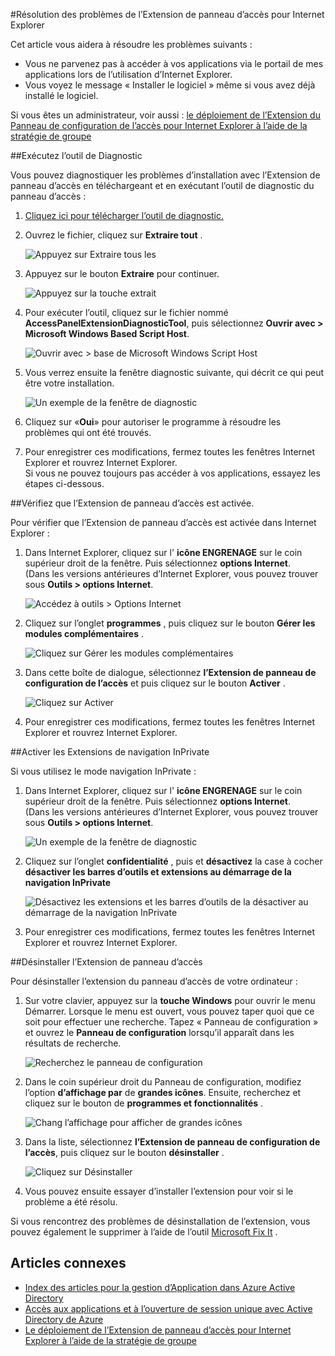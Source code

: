 <properties
    pageTitle="Résolution des problèmes de l’Extension de panneau d’accès pour Internet Explorer | Microsoft Azure"
    description="Comment utiliser Stratégie de groupe pour déployer le module complémentaire d’Internet Explorer pour le portail de mes applications."
    services="active-directory"
    documentationCenter=""
    authors="MarkusVi"
    manager="femila"
    editor=""/>

<tags
    ms.service="active-directory"
    ms.devlang="na"
    ms.topic="article"
    ms.tgt_pltfrm="na"
    ms.workload="identity"
    ms.date="08/16/2016"
    ms.author="markvi"/>

#<a name="troubleshooting-the-access-panel-extension-for-internet-explorer"></a>Résolution des problèmes de l’Extension de panneau d’accès pour Internet Explorer

Cet article vous aidera à résoudre les problèmes suivants :

- Vous ne parvenez pas à accéder à vos applications via le portail de mes applications lors de l’utilisation d’Internet Explorer.
- Vous voyez le message « Installer le logiciel » même si vous avez déjà installé le logiciel.

Si vous êtes un administrateur, voir aussi : [le déploiement de l’Extension du Panneau de configuration de l’accès pour Internet Explorer à l’aide de la stratégie de groupe](active-directory-saas-ie-group-policy.md)

##<a name="run-the-diagnostic-tool"></a>Exécutez l’outil de Diagnostic

Vous pouvez diagnostiquer les problèmes d’installation avec l’Extension de panneau d’accès en téléchargeant et en exécutant l’outil de diagnostic du panneau d’accès :

1. [Cliquez ici pour télécharger l’outil de diagnostic.](https://account.activedirectory.windowsazure.com/applications/AccessPanelExtensionDiagnosticTool/AccessPanelExtensionDiagnosticTool.zip)

2. Ouvrez le fichier, cliquez sur **Extraire tout** .

    ![Appuyez sur Extraire tous les](./media/active-directory-saas-ie-troubleshooting/extract1.png)

3. Appuyez sur le bouton **Extraire** pour continuer.

    ![Appuyez sur la touche extrait](./media/active-directory-saas-ie-troubleshooting/extract2.png)

4. Pour exécuter l’outil, cliquez sur le fichier nommé **AccessPanelExtensionDiagnosticTool**, puis sélectionnez **Ouvrir avec > Microsoft Windows Based Script Host**.

    ![Ouvrir avec > base de Microsoft Windows Script Host](./media/active-directory-saas-ie-troubleshooting/open_tool.png)

5. Vous verrez ensuite la fenêtre diagnostic suivante, qui décrit ce qui peut être votre installation.

    ![Un exemple de la fenêtre de diagnostic](./media/active-directory-saas-ie-troubleshooting/tool_preview.png)

6. Cliquez sur «**Oui**» pour autoriser le programme à résoudre les problèmes qui ont été trouvés.

7. Pour enregistrer ces modifications, fermez toutes les fenêtres Internet Explorer et rouvrez Internet Explorer.<br />Si vous ne pouvez toujours pas accéder à vos applications, essayez les étapes ci-dessous.

##<a name="check-that-the-access-panel-extension-is-enabled"></a>Vérifiez que l’Extension de panneau d’accès est activée.

Pour vérifier que l’Extension de panneau d’accès est activée dans Internet Explorer :

1. Dans Internet Explorer, cliquez sur l' **icône ENGRENAGE** sur le coin supérieur droit de la fenêtre. Puis sélectionnez **options Internet**.<br />(Dans les versions antérieures d’Internet Explorer, vous pouvez trouver sous **Outils > options Internet**.

    ![Accédez à outils > Options Internet](./media/active-directory-saas-ie-troubleshooting/internetoptions.png)

2. Cliquez sur l’onglet **programmes** , puis cliquez sur le bouton **Gérer les modules complémentaires** .

    ![Cliquez sur Gérer les modules complémentaires](./media/active-directory-saas-ie-troubleshooting/internetoptions_programs.png)

3. Dans cette boîte de dialogue, sélectionnez **l’Extension de panneau de configuration de l’accès** et puis cliquez sur le bouton **Activer** .

    ![Cliquez sur Activer](./media/active-directory-saas-ie-troubleshooting/enableaddon.png)

4. Pour enregistrer ces modifications, fermez toutes les fenêtres Internet Explorer et rouvrez Internet Explorer.

##<a name="enable-extensions-for-inprivate-browsing"></a>Activer les Extensions de navigation InPrivate

Si vous utilisez le mode navigation InPrivate :

1. Dans Internet Explorer, cliquez sur l' **icône ENGRENAGE** sur le coin supérieur droit de la fenêtre. Puis sélectionnez **options Internet**.<br />(Dans les versions antérieures d’Internet Explorer, vous pouvez trouver sous **Outils > options Internet**.

    ![Un exemple de la fenêtre de diagnostic](./media/active-directory-saas-ie-troubleshooting/inprivateoptions.png)

2. Cliquez sur l’onglet **confidentialité** , puis et **désactivez** la case à cocher **désactiver les barres d’outils et extensions au démarrage de la navigation InPrivate**</p>

    ![Désactivez les extensions et les barres d’outils de la désactiver au démarrage de la navigation InPrivate](./media/active-directory-saas-ie-troubleshooting/enabletoolbars.png)

3. Pour enregistrer ces modifications, fermez toutes les fenêtres Internet Explorer et rouvrez Internet Explorer.

##<a name="uninstall-the-access-panel-extension"></a>Désinstaller l’Extension de panneau d’accès

Pour désinstaller l’extension du panneau d’accès de votre ordinateur :

1. Sur votre clavier, appuyez sur la **touche Windows** pour ouvrir le menu Démarrer. Lorsque le menu est ouvert, vous pouvez taper quoi que ce soit pour effectuer une recherche. Tapez « Panneau de configuration » et ouvrez le **Panneau de configuration** lorsqu’il apparaît dans les résultats de recherche.

    ![Recherchez le panneau de configuration](./media/active-directory-saas-ie-troubleshooting/search_sm.png)

2. Dans le coin supérieur droit du Panneau de configuration, modifiez l’option **d’affichage par** de **grandes icônes**. Ensuite, recherchez et cliquez sur le bouton de **programmes et fonctionnalités** .

    ![Chang l’affichage pour afficher de grandes icônes](./media/active-directory-saas-ie-troubleshooting/control_panel.png)

3. Dans la liste, sélectionnez **l’Extension de panneau de configuration de l’accès**, puis cliquez sur le bouton **désinstaller** .

    ![Cliquez sur Désinstaller](./media/active-directory-saas-ie-troubleshooting/uninstall.png)

4. Vous pouvez ensuite essayer d’installer l’extension pour voir si le problème a été résolu.

Si vous rencontrez des problèmes de désinstallation de l’extension, vous pouvez également le supprimer à l’aide de l’outil [Microsoft Fix It](https://go.microsoft.com/?linkid=9779673) .

## <a name="related-articles"></a>Articles connexes

- [Index des articles pour la gestion d’Application dans Azure Active Directory](active-directory-apps-index.md)
- [Accès aux applications et à l’ouverture de session unique avec Active Directory de Azure](active-directory-appssoaccess-whatis.md)
- [Le déploiement de l’Extension de panneau d’accès pour Internet Explorer à l’aide de la stratégie de groupe](active-directory-saas-ie-group-policy.md)
